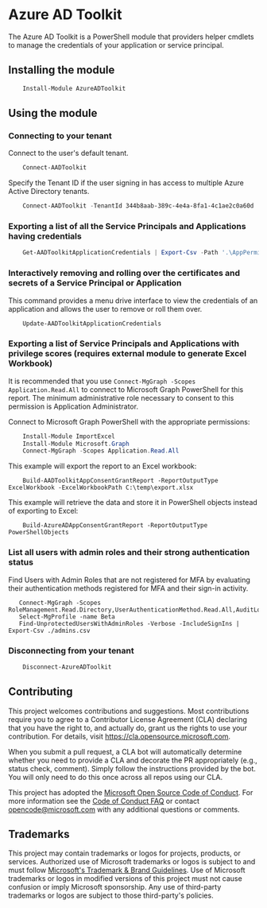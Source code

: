 # Azure AD Toolkit

The Azure AD Toolkit is a PowerShell module that providers helper cmdlets to manage the credentials of your application or service principal.

## Installing the module
```powershell
    Install-Module AzureADToolkit
```

## Using the module

### Connecting to your tenant
Connect to the user's default tenant.
```powershell
    Connect-AADToolkit    
```
Specify the Tenant ID if the user signing in has access to multiple Azure Active Directory tenants.
```powershell
    Connect-AADToolkit -TenantId 344b8aab-389c-4e4a-8fa1-4c1ae2c0a60d
```

### Exporting a list of all the Service Principals and Applications having credentials
```powershell
    Get-AADToolkitApplicationCredentials | Export-Csv -Path '.\AppPermissions.csv'  -NoTypeInformation
```

### Interactively removing and rolling over the certificates and secrets of a Service Principal or Application
This command provides a menu drive interface to view the credentials of an application and allows the user to remove or roll them over.
```powershell
    Update-AADToolkitApplicationCredentials
```

### Exporting a list of Service Principals and Applications with privilege scores (requires external module to generate Excel Workbook)
It is recommended that you use `Connect-MgGraph -Scopes Application.Read.All` to connect to Microsoft Graph PowerShell for this report. The minimum administrative role necessary to consent to this permission is Application Administrator.

Connect to Microsoft Graph PowerShell with the appropriate permissions:
```powershell
    Install-Module ImportExcel
    Install-Module Microsoft.Graph
    Connect-MgGraph -Scopes Application.Read.All
```

This example will export the report to an Excel workbook:
```
    Build-AADToolkitAppConsentGrantReport -ReportOutputType ExcelWorkbook -ExcelWorkbookPath C:\temp\export.xlsx
```

This example will retrieve the data and store it in PowerShell objects instead of exporting to Excel:
```
    Build-AzureADAppConsentGrantReport -ReportOutputType PowerShellObjects
```

### List all users with admin roles and their strong authentication status

Find Users with Admin Roles that are not registered for MFA by evaluating their authentication methods registered for MFA and their sign-in activity.

```
   Connect-MgGraph -Scopes RoleManagement.Read.Directory,UserAuthenticationMethod.Read.All,AuditLog.Read.All,User.Read.All,Group.Read.All,Application.Read.All
   Select-MgProfile -name Beta
   Find-UnprotectedUsersWithAdminRoles -Verbose -IncludeSignIns | Export-Csv ./admins.csv
```


### Disconnecting from your tenant
```powershell
    Disconnect-AzureADToolkit
```

## Contributing

This project welcomes contributions and suggestions.  Most contributions require you to agree to a
Contributor License Agreement (CLA) declaring that you have the right to, and actually do, grant us
the rights to use your contribution. For details, visit https://cla.opensource.microsoft.com.

When you submit a pull request, a CLA bot will automatically determine whether you need to provide
a CLA and decorate the PR appropriately (e.g., status check, comment). Simply follow the instructions
provided by the bot. You will only need to do this once across all repos using our CLA.

This project has adopted the [Microsoft Open Source Code of Conduct](https://opensource.microsoft.com/codeofconduct/).
For more information see the [Code of Conduct FAQ](https://opensource.microsoft.com/codeofconduct/faq/) or
contact [opencode@microsoft.com](mailto:opencode@microsoft.com) with any additional questions or comments.

## Trademarks

This project may contain trademarks or logos for projects, products, or services. Authorized use of Microsoft 
trademarks or logos is subject to and must follow 
[Microsoft's Trademark & Brand Guidelines](https://www.microsoft.com/en-us/legal/intellectualproperty/trademarks/usage/general).
Use of Microsoft trademarks or logos in modified versions of this project must not cause confusion or imply Microsoft sponsorship.
Any use of third-party trademarks or logos are subject to those third-party's policies.

